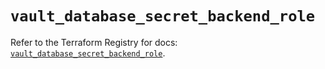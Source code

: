 # `vault_database_secret_backend_role`

Refer to the Terraform Registry for docs: [`vault_database_secret_backend_role`](https://registry.terraform.io/providers/hashicorp/vault/4.8.0/docs/resources/database_secret_backend_role).
